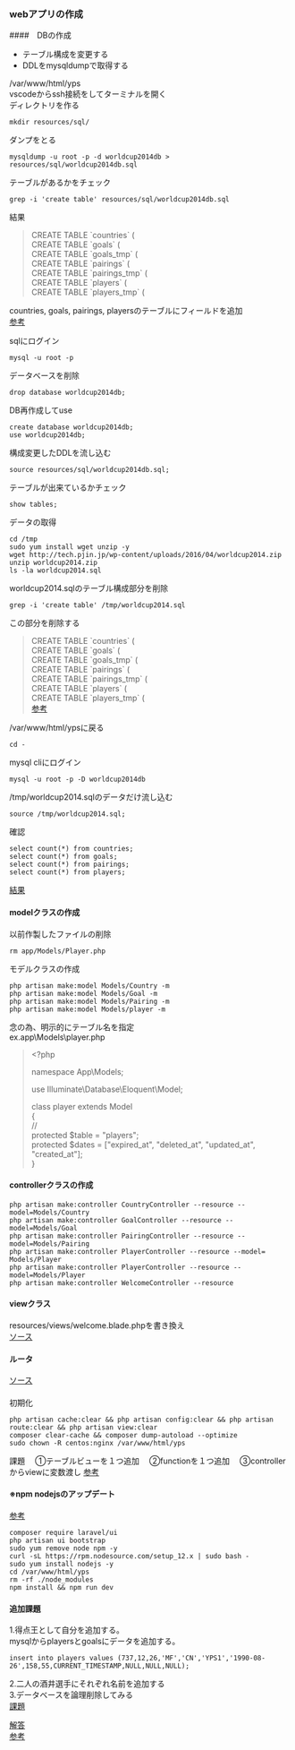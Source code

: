 ### webアプリの作成
####　DBの作成
- テーブル構成を変更する
- DDLをmysqldumpで取得する

/var/www/html/yps  
vscodeからssh接続をしてターミナルを開く  
ディレクトリを作る  
```
mkdir resources/sql/
```
ダンプをとる
```
mysqldump -u root -p -d worldcup2014db > resources/sql/worldcup2014db.sql
```
テーブルがあるかをチェック
```
grep -i 'create table' resources/sql/worldcup2014db.sql
```
結果
> CREATE TABLE \`countries\` (  
> CREATE TABLE \`goals\` (  
> CREATE TABLE \`goals_tmp\` (  
> CREATE TABLE \`pairings\` (  
> CREATE TABLE \`pairings_tmp\` (  
> CREATE TABLE \`players\` (  
> CREATE TABLE \`players_tmp\` (  

countries, goals, pairings, playersのテーブルにフィールドを追加  
[参考](https://github.com/yotaro-ok/yps/issues/14#issuecomment-678294088)  

sqlにログイン
```
mysql -u root -p
```
データベースを削除
```
drop database worldcup2014db;
```
DB再作成してuse
```
create database worldcup2014db;
use worldcup2014db;
```
構成変更したDDLを流し込む
```
source resources/sql/worldcup2014db.sql;
```
テーブルが出来ているかチェック
```
show tables;
```
データの取得
```
cd /tmp
sudo yum install wget unzip -y
wget http://tech.pjin.jp/wp-content/uploads/2016/04/worldcup2014.zip
unzip worldcup2014.zip
ls -la worldcup2014.sql
```
worldcup2014.sqlのテーブル構成部分を削除
```
grep -i 'create table' /tmp/worldcup2014.sql
```
この部分を削除する
> CREATE TABLE \`countries\` (  
> CREATE TABLE \`goals\` (  
> CREATE TABLE \`goals_tmp\` (  
> CREATE TABLE \`pairings\` (  
> CREATE TABLE \`pairings_tmp\` (  
> CREATE TABLE \`players\` (  
> CREATE TABLE \`players_tmp\` (  
[参考](https://twitter.com/yotaro__ok/status/1296806680001273856)  

/var/www/html/ypsに戻る
```
cd -
```
mysql cliにログイン
```
mysql -u root -p -D worldcup2014db
```
/tmp/worldcup2014.sqlのデータだけ流し込む
```
source /tmp/worldcup2014.sql;
```
確認
```
select count(*) from countries;
select count(*) from goals;
select count(*) from pairings;
select count(*) from players;
```
[結果](https://twitter.com/yotaro__ok/status/1296810491721916419)

#### modelクラスの作成
以前作製したファイルの削除
```
rm app/Models/Player.php 
```
モデルクラスの作成
```
php artisan make:model Models/Country -m
php artisan make:model Models/Goal -m
php artisan make:model Models/Pairing -m
php artisan make:model Models/player -m
```
念の為、明示的にテーブル名を指定  
ex.app\Models\player.php
> <\?php
> 
> namespace App\\Models;
> 
> use Illuminate\\Database\\Eloquent\Model;
> 
> class player extends Model  
> \{  
>    //  
>    protected $table = "players";  
>    protected $dates = ["expired_at", "deleted_at", "updated_at", "created_at"];  
> \}  

#### controllerクラスの作成
```
php artisan make:controller CountryController --resource --model=Models/Country
php artisan make:controller GoalController --resource --model=Models/Goal
php artisan make:controller PairingController --resource --model=Models/Pairing
php artisan make:controller PlayerController --resource --model= Models/Player
php artisan make:controller PlayerController --resource --model=Models/Player
php artisan make:controller WelcomeController --resource
```
#### viewクラス
resources/views/welcome.blade.phpを書き換え  
[ソース](https://github.com/yotaro-ok/myapp/blob/develop/resources/views/welcome.blade.php)
#### ルータ
[ソース](https://github.com/yotaro-ok/myapp/blob/develop/routes/web.php)

####
初期化
```
php artisan cache:clear && php artisan config:clear && php artisan route:clear && php artisan view:clear
composer clear-cache && composer dump-autoload --optimize
sudo chown -R centos:nginx /var/www/html/yps
```
課題
　①テーブルビューを１つ追加
　②functionを１つ追加
　③controllerからviewに変数渡し
[参考](https://www.ritolab.com/entry/49)

#### ※npm nodejsのアップデート
[参考](https://cpoint-lab.co.jp/article/201811/6351/)

```
composer require laravel/ui
php artisan ui bootstrap
sudo yum remove node npm -y
curl -sL https://rpm.nodesource.com/setup_12.x | sudo bash -
sudo yum install nodejs -y
cd /var/www/html/yps
rm -rf ./node_modules
npm install && npm run dev
```
#### 追加課題
1.得点王として自分を追加する。  
mysqlからplayersとgoalsにデータを追加する。  
```
insert into players values (737,12,26,'MF','CN','YPS1','1990-08-26',158,55,CURRENT_TIMESTAMP,NULL,NULL,NULL);
```
2.二人の酒井選手にそれぞれ名前を追加する  
3.データベースを論理削除してみる  
[課題](https://twitter.com/yotaro__ok/status/1298973532647378944)  

[解答](https://twitter.com/yotaro__ok/status/1299657766265479168)  
[参考](https://twitter.com/miyupacaaa/status/1299748646620078081)  
